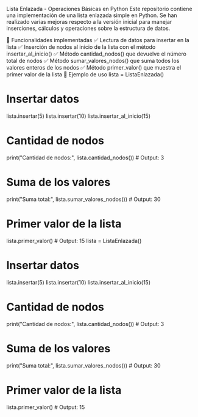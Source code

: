 Lista Enlazada - Operaciones Básicas en Python
Este repositorio contiene una implementación de una lista enlazada simple en Python. Se han realizado varias mejoras respecto a la versión inicial para manejar inserciones, cálculos y operaciones sobre la estructura de datos.

🚀 Funcionalidades implementadas
✅ Lectura de datos para insertar en la lista
✅ Inserción de nodos al inicio de la lista con el método insertar_al_inicio()
✅ Método cantidad_nodos() que devuelve el número total de nodos
✅ Método sumar_valores_nodos() que suma todos los valores enteros de los nodos
✅ Método primer_valor() que muestra el primer valor de la lista
🧪 Ejemplo de uso
lista = ListaEnlazada()

# Insertar datos
lista.insertar(5)
lista.insertar(10)
lista.insertar_al_inicio(15)

# Cantidad de nodos
print("Cantidad de nodos:", lista.cantidad_nodos())  # Output: 3

# Suma de los valores
print("Suma total:", lista.sumar_valores_nodos())  # Output: 30

# Primer valor de la lista
lista.primer_valor()  # Output: 15
lista = ListaEnlazada()

# Insertar datos
lista.insertar(5)
lista.insertar(10)
lista.insertar_al_inicio(15)

# Cantidad de nodos
print("Cantidad de nodos:", lista.cantidad_nodos())  # Output: 3

# Suma de los valores
print("Suma total:", lista.sumar_valores_nodos())  # Output: 30

# Primer valor de la lista
lista.primer_valor()  # Output: 15
